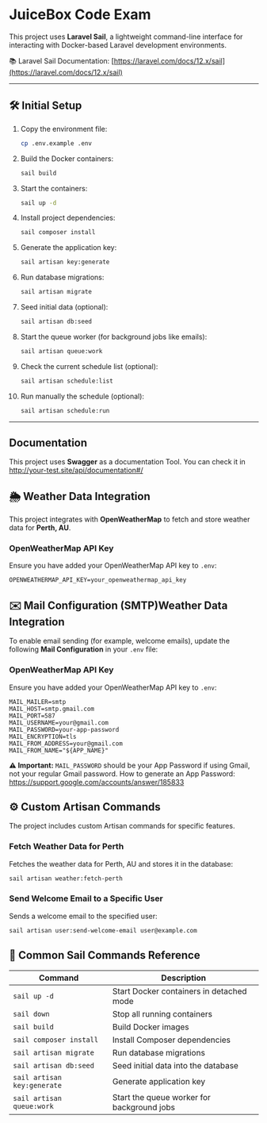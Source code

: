 # JuiceBox Code Exam

This project uses **Laravel Sail**, a lightweight command-line interface for interacting with Docker-based Laravel development environments.

📚 Laravel Sail Documentation: [https://laravel.com/docs/12.x/sail](https://laravel.com/docs/12.x/sail)

---

## 🛠️ Initial Setup

1. Copy the environment file:
    ```bash
    cp .env.example .env
    ```

2. Build the Docker containers:
    ```bash
    sail build
    ```

3. Start the containers:
    ```bash
    sail up -d
    ```

4. Install project dependencies:
    ```bash
    sail composer install
    ```

5. Generate the application key:
    ```bash
    sail artisan key:generate
    ```

6. Run database migrations:
    ```bash
    sail artisan migrate
    ```

7. Seed initial data (optional):
    ```bash
    sail artisan db:seed
    ```

8. Start the queue worker (for background jobs like emails):
    ```bash
    sail artisan queue:work
    ```
9. Check the current schedule list (optional):
    ```bash
    sail artisan schedule:list
    ```
10. Run manually the schedule (optional):
    ```bash
    sail artisan schedule:run
    ```
---

## Documentation

This project uses **Swagger** as a documentation Tool. You can check it in http://your-test.site/api/documentation#/

## 🌦️ Weather Data Integration

This project integrates with **OpenWeatherMap** to fetch and store weather data for **Perth, AU**.

### OpenWeatherMap API Key

Ensure you have added your OpenWeatherMap API key to `.env`:

```env
OPENWEATHERMAP_API_KEY=your_openweathermap_api_key
```

## ✉️ Mail Configuration (SMTP)Weather Data Integration

To enable email sending (for example, welcome emails), update the following **Mail Configuration** in your `.env` file:

### OpenWeatherMap API Key

Ensure you have added your OpenWeatherMap API key to `.env`:

```env
MAIL_MAILER=smtp
MAIL_HOST=smtp.gmail.com
MAIL_PORT=587
MAIL_USERNAME=your@gmail.com
MAIL_PASSWORD=your-app-password
MAIL_ENCRYPTION=tls
MAIL_FROM_ADDRESS=your@gmail.com
MAIL_FROM_NAME="${APP_NAME}"
```

**⚠️ Important:** `MAIL_PASSWORD` should be your App Password if using Gmail, not your regular Gmail password.
How to generate an App Password: https://support.google.com/accounts/answer/185833

## ⚙️ Custom Artisan Commands

The project includes custom Artisan commands for specific features.

### Fetch Weather Data for Perth

Fetches the weather data for Perth, AU and stores it in the database:

```bash
sail artisan weather:fetch-perth
```

### Send Welcome Email to a Specific User

Sends a welcome email to the specified user:

```bash
sail artisan user:send-welcome-email user@example.com
```

## 🔄 Common Sail Commands Reference

| Command  | Description |
| ------------- | ------------- |
| `sail up -d`  | Start Docker containers in detached mode  |
| `sail down`  | Stop all running containers  |
| `sail build`  | Build Docker images  |
| `sail composer install`  | Install Composer dependencies  |
| `sail artisan migrate`  | Run database migrations  |
| `sail artisan db:seed`  | Seed initial data into the database  |
| `sail artisan key:generate`  | Generate application key  |
| `sail artisan queue:work`  | Start the queue worker for background jobs  |






